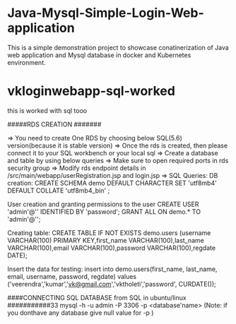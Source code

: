 # Java-Mysql-Simple-Login-Web-application

This is a simple demonstration project to showcase conatinerization of Java web application and Mysql database in docker and Kubernetes environment.

# vkloginwebapp-sql-worked
this is worked with sql tooo

#####RDS CREATION #######

=> You need to create One RDS by choosing below SQL(5.6) version(because it is stable version)
=> Once the rds is created, then please connect it to your SQL workbench or your local sql
=> Create a database and table by using below queries
=> Make sure to open required ports in rds security group
=> Modify rds endpoint details in /src/main/webapp/userRegistration.jsp and login.jsp
=>
SQL Queries:
DB creation:
CREATE SCHEMA demo DEFAULT CHARACTER SET 'utf8mb4' DEFAULT COLLATE 'utf8mb4_bin' ;

User creation and granting permissions to the user 
CREATE USER 'admin'@'<rds-endpoint>' IDENTIFIED BY 'password';
GRANT ALL ON demo.* TO 'admin'@'<rds-endpoint>';

Creating table:
CREATE TABLE IF NOT EXISTS demo.users (username VARCHAR(100) PRIMARY KEY,first_name VARCHAR(100),last_name VARCHAR(100),email VARCHAR(100),password VARCHAR(100),regdate DATE);

Insert the data for testing:
insert into demo.users(first_name, last_name, email, username, password, regdate) values ('veerendra','kumar','vk@gmail.com','vktholeti','password', CURDATE());

####CONNECTING SQL DATABASE from SQL in ubuntu/linux ###########33
mysql -h <rds endpoint> -u admin -P 3306 -p <database'name>  (Note: if you donthave any database give null value for -p )




